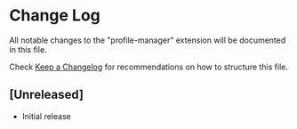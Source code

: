 # Change Log

All notable changes to the "profile-manager" extension will be documented in this file.

Check [Keep a Changelog](http://keepachangelog.com/) for recommendations on how to structure this file.

## [Unreleased]

- Initial release